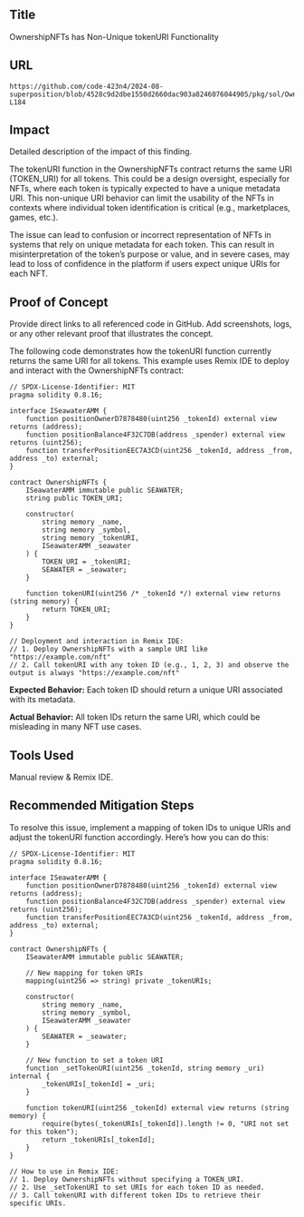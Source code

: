 ## Title
OwnershipNFTs has Non-Unique tokenURI Functionality

## URL
```url
https://github.com/code-423n4/2024-08-superposition/blob/4528c9d2dbe1550d2660dac903a8246076044905/pkg/sol/OwnershipNFTs.sol#L181-L184
```

## Impact
Detailed description of the impact of this finding.

The tokenURI function in the OwnershipNFTs contract returns the same URI (TOKEN_URI) for all tokens. This could be a design oversight, especially for NFTs, where each token is typically expected to have a unique metadata URI. This non-unique URI behavior can limit the usability of the NFTs in contexts where individual token identification is critical (e.g., marketplaces, games, etc.).

The issue can lead to confusion or incorrect representation of NFTs in systems that rely on unique metadata for each token. This can result in misinterpretation of the token’s purpose or value, and in severe cases, may lead to loss of confidence in the platform if users expect unique URIs for each NFT.

## Proof of Concept
Provide direct links to all referenced code in GitHub. Add screenshots, logs, or any other relevant proof that illustrates the concept.

The following code demonstrates how the tokenURI function currently returns the same URI for all tokens. This example uses Remix IDE to deploy and interact with the OwnershipNFTs contract:
```sol
// SPDX-License-Identifier: MIT
pragma solidity 0.8.16;

interface ISeawaterAMM {
    function positionOwnerD7878480(uint256 _tokenId) external view returns (address);
    function positionBalance4F32C7DB(address _spender) external view returns (uint256);
    function transferPositionEEC7A3CD(uint256 _tokenId, address _from, address _to) external;
}

contract OwnershipNFTs {
    ISeawaterAMM immutable public SEAWATER;
    string public TOKEN_URI;

    constructor(
        string memory _name,
        string memory _symbol,
        string memory _tokenURI,
        ISeawaterAMM _seawater
    ) {
        TOKEN_URI = _tokenURI;
        SEAWATER = _seawater;
    }

    function tokenURI(uint256 /* _tokenId */) external view returns (string memory) {
        return TOKEN_URI;
    }
}

// Deployment and interaction in Remix IDE:
// 1. Deploy OwnershipNFTs with a sample URI like "https://example.com/nft"
// 2. Call tokenURI with any token ID (e.g., 1, 2, 3) and observe the output is always "https://example.com/nft"
```
**Expected Behavior:**
Each token ID should return a unique URI associated with its metadata.

**Actual Behavior:**
All token IDs return the same URI, which could be misleading in many NFT use cases.

## Tools Used
Manual review & Remix IDE.

## Recommended Mitigation Steps

To resolve this issue, implement a mapping of token IDs to unique URIs and adjust the tokenURI function accordingly. Here’s how you can do this:
```sol
// SPDX-License-Identifier: MIT
pragma solidity 0.8.16;

interface ISeawaterAMM {
    function positionOwnerD7878480(uint256 _tokenId) external view returns (address);
    function positionBalance4F32C7DB(address _spender) external view returns (uint256);
    function transferPositionEEC7A3CD(uint256 _tokenId, address _from, address _to) external;
}

contract OwnershipNFTs {
    ISeawaterAMM immutable public SEAWATER;

    // New mapping for token URIs
    mapping(uint256 => string) private _tokenURIs;

    constructor(
        string memory _name,
        string memory _symbol,
        ISeawaterAMM _seawater
    ) {
        SEAWATER = _seawater;
    }

    // New function to set a token URI
    function _setTokenURI(uint256 _tokenId, string memory _uri) internal {
        _tokenURIs[_tokenId] = _uri;
    }

    function tokenURI(uint256 _tokenId) external view returns (string memory) {
        require(bytes(_tokenURIs[_tokenId]).length != 0, "URI not set for this token");
        return _tokenURIs[_tokenId];
    }
}

// How to use in Remix IDE:
// 1. Deploy OwnershipNFTs without specifying a TOKEN_URI.
// 2. Use _setTokenURI to set URIs for each token ID as needed.
// 3. Call tokenURI with different token IDs to retrieve their specific URIs.
```